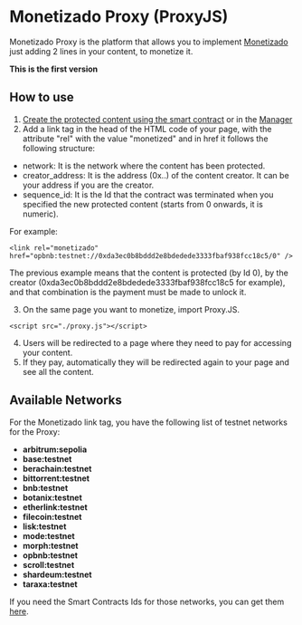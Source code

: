 # Monetizado Proxy (ProxyJS)

Monetizado Proxy is the platform that allows you to implement [Monetizado](https://github.com/Monetizado/Contracts) just adding 2 lines in your content, to monetize it.

**This is the first version**

## How to use

1. [Create the protected content using the smart contract](https://github.com/Monetizado/Contracts) or in the [Manager](https://monetizado.github.io/manager/)
2. Add a link tag in the head of the HTML code of your page, with the attribute "rel" with the value "monetized" and in href it follows the following structure:

**<link rel="monetizado" href="network://creator_address/sequence_id" />**

- network: It is the network where the content has been protected.
- creator_address: It is the address (0x..) of the content creator. It can be your address if you are the creator.
- sequence_id: It is the Id that the contract was terminated when you specified the new protected content (starts from 0 onwards, it is numeric).

For example:
```
<link rel="monetizado" href="opbnb:testnet://0xda3ec0b8bddd2e8bdedede3333fbaf938fcc18c5/0" />
```

The previous example means that the content is protected (by Id 0), by the creator (0xda3ec0b8bddd2e8bdedede3333fbaf938fcc18c5 for example), and that combination is the payment must be made to unlock it.

3. On the same page you want to monetize, import Proxy.JS.
```
<script src="./proxy.js"></script>
```

4. Users will be redirected to a page where they need to pay for accessing your content.
5. If they pay, automatically they will be redirected again to your page and see all the content.

## Available Networks 
For the Monetizado link tag, you have the following list of testnet networks for the Proxy:
- **arbitrum:sepolia**
- **base:testnet**
- **berachain:testnet**
- **bittorrent:testnet**
- **bnb:testnet**
- **botanix:testnet**
- **etherlink:testnet**
- **filecoin:testnet**
- **lisk:testnet**
- **mode:testnet**
- **morph:testnet**
- **opbnb:testnet**
- **scroll:testnet**
- **shardeum:testnet**
- **taraxa:testnet**

If you need the Smart Contracts Ids for those networks, you can get them [here](https://github.com/Monetizado/Contracts/blob/main/README.md#contract-ids).

